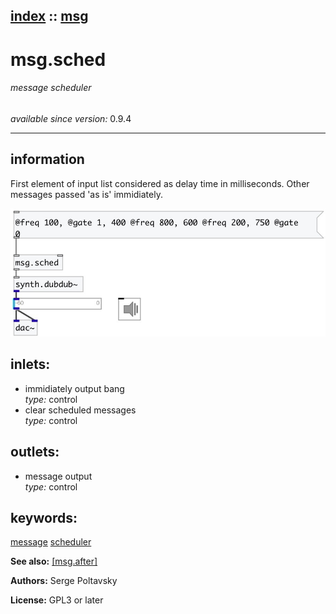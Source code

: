 [index](index.html) :: [msg](category_msg.html)
---

# msg.sched

###### message scheduler

*available since version:* 0.9.4

---


## information
First element of input list considered as delay time in milliseconds.
Other messages passed &#39;as is&#39; immidiately.



[![example](../examples/img/msg.sched.jpg)](../examples/pd/msg.sched.pd)









## inlets:

* immidiately output bang<br>
_type:_ control
* clear scheduled messages<br>
_type:_ control



## outlets:

* message output<br>
_type:_ control



## keywords:

[message](keywords/message.html)
[scheduler](keywords/scheduler.html)



**See also:**
[\[msg.after\]](msg.after.html)




**Authors:** Serge Poltavsky




**License:** GPL3 or later





